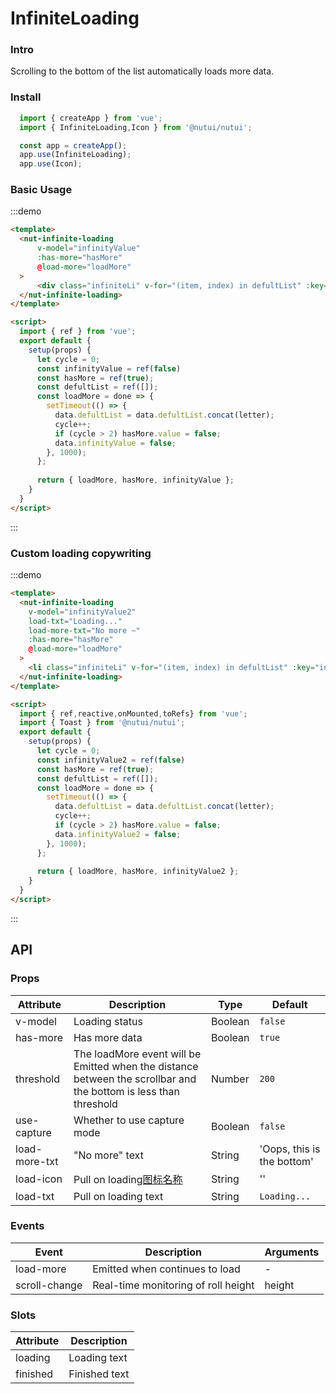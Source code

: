 # InfiniteLoading

### Intro

Scrolling to the bottom of the list automatically loads more data.

### Install

```javascript
  import { createApp } from 'vue';
  import { InfiniteLoading,Icon } from '@nutui/nutui';

  const app = createApp();
  app.use(InfiniteLoading);
  app.use(Icon);
```

### Basic Usage

:::demo

```html
<template>
  <nut-infinite-loading
      v-model="infinityValue"
      :has-more="hasMore"
      @load-more="loadMore"
  >
      <div class="infiniteLi" v-for="(item, index) in defultList" :key="index">{{item}}</div>
  </nut-infinite-loading>
</template>

<script>
  import { ref } from 'vue';
  export default {
    setup(props) {
      let cycle = 0;
      const infinityValue = ref(false)
      const hasMore = ref(true);
      const defultList = ref([]);
      const loadMore = done => {  
        setTimeout(() => {
          data.defultList = data.defultList.concat(letter);
          cycle++;
          if (cycle > 2) hasMore.value = false;
          data.infinityValue = false;
        }, 1000); 
      };
      
      return { loadMore, hasMore, infinityValue };
    }
  }
</script>
```

:::
### Custom loading copywriting

:::demo

```html
<template>
  <nut-infinite-loading
    v-model="infinityValue2"
    load-txt="Loading..."
    load-more-txt="No more ~"
    :has-more="hasMore"
    @load-more="loadMore"
  >
    <li class="infiniteLi" v-for="(item, index) in defultList" :key="index">{{ item }}</li>
  </nut-infinite-loading>
</template>

<script>
  import { ref,reactive,onMounted,toRefs} from 'vue';
  import { Toast } from '@nutui/nutui';
  export default {
    setup(props) {
      let cycle = 0;
      const infinityValue2 = ref(false)
      const hasMore = ref(true);
      const defultList = ref([]);
      const loadMore = done => {  
        setTimeout(() => {
          data.defultList = data.defultList.concat(letter);
          cycle++;
          if (cycle > 2) hasMore.value = false;
          data.infinityValue2 = false;
        }, 1000); 
      };
      
      return { loadMore, hasMore, infinityValue2 };
    }
  }
</script>
```

:::

## API

### Props

| Attribute        | Description                                                                                                        | Type    | Default          |
|------------------|--------------------------------------------------------------------------------------------------------------------|---------|------------------|
| v-model          | Loading status                                                                                                     | Boolean | `false`           |
| has-more         | Has more data                                                                                                      | Boolean | `true`           |
| threshold        | The loadMore event will be Emitted when the distance between the scrollbar and the bottom is less than threshold   | Number  | `200`            |
| use-capture      | Whether to use capture mode                                                                                        | Boolean | `false`          |
| load-more-txt    | "No more" text                                                                                                     | String  | 'Oops, this is the bottom'|
| load-icon        | Pull on loading[图标名称](#/zh-CN/component/icon)                                                                                    | String | ''    |
| load-txt         | Pull on loading text                                                                                                | String  | `Loading...`      |

### Events

| Event          | Description                         | Arguments      |
|----------------|-------------------------------------|----------------|
| load-more      | Emitted when continues to load      | -         |
| scroll-change  | Real-time monitoring of roll height | height         |

### Slots

| Attribute | Description  | 
|--------|----------------|
| loading  | Loading text |
| finished  | Finished text |